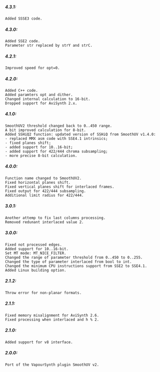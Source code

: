 ##### 4.3.1:
    Added SSSE3 code.

##### 4.3.0:
    Added SSE2 code.
    Parameter str replaced by strY and strC.

##### 4.2.1:
    Improved speed for opt=0.

##### 4.2.0:
    Added C++ code.
    Added paramters opt and dither.
    Changed internal calculation to 16-bit.
    Dropped support for AviSynth 2.x.

##### 4.1.0:
    SmoothUV2 threshold changed back to 0..450 range.
    A bit improved calculation for 8-bit.
    Added SSHiQ2 function: updated version of SSHiQ from SmoothUV v1.4.0:
    - replaced MMX asm code with SSE4.1 intrinsics;
    - fixed planes shift;
    - added support for 10..16-bit;
    - added support for 422/444 chroma subsampling;
    - more precise 8-bit calculation.

##### 4.0.0:
    Function name changed to SmoothUV2.
    Fixed horizontal planes shift.
    Fixed vertical planes shift for interlaced frames.
    Fixed output for 422/444 subsampling.
    Additional limit radius for 422/444.

##### 3.0.1:
    Another attemp to fix last columns processing.
    Removed redunant interlaced value 2.

##### 3.0.0:
    Fixed not processed edges.
    Added support for 10..16-bit.
    Set MT mode: MT_NICE_FILTER.
    Changed the range of parameter threshold from 0..450 to 0..255.
    Changed the type of parameter interlaced from bool to int.
    Changed the minimum CPU instructions support from SSE2 to SSE4.1.
    Added Linux building option.

##### 2.1.2:
    Throw error for non-planar formats.

##### 2.1.1:
    Fixed memory misalignment for AviSynth 2.6.
    Fixed processing when interlaced and h % 2.

##### 2.1.0:
    Added support for v8 interface.
    
##### 2.0.0:
    Port of the VapourSynth plugin SmoothUV v2.
